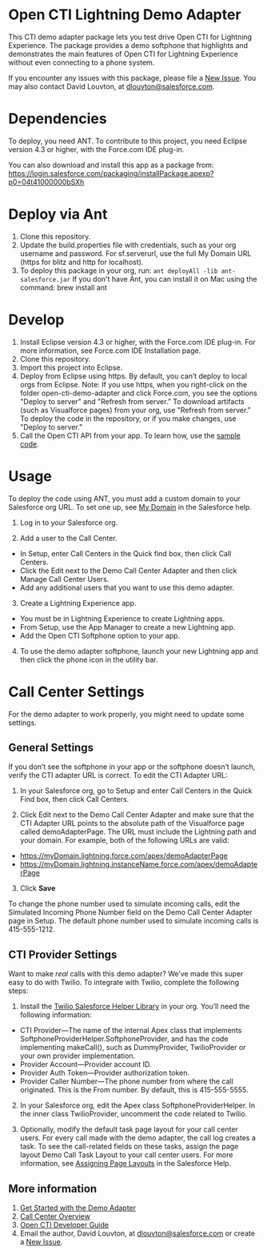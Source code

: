 # Open CTI Lightning Demo Adapter

This CTI demo adapter package lets you test drive Open CTI for Lightning Experience. The package provides a demo softphone that highlights and demonstrates the main features of Open CTI for Lightning Experience without even connecting to a phone system. 

If you encounter any issues with this package, please file a [New Issue](https://github.com/developerforce/open-cti-demo-adapter/issues/new). You may also contact David Louvton, at dlouvton@salesforce.com. 

# Dependencies

To deploy, you need ANT.
To contribute to this project, you need Eclipse version 4.3 or higher, with the Force.com IDE plug-in.

You can also download and install this app as a package from: https://login.salesforce.com/packaging/installPackage.apexp?p0=04t41000000bSXh

# Deploy via Ant

1. Clone this repository.
2. Update the build.properties file with credentials, such as your org username and password. For sf.serverurl, use the full My Domain URL (https for blitz and http for localhost).
3. To deploy this package in your org, run:
`ant deployAll -lib ant-salesforce.jar`
If you don't have Ant, you can install it on Mac using the command: 
brew install ant


# Develop

1. Install Eclipse version 4.3 or higher, with the  Force.com IDE plug-in. For more information, see Force.com IDE Installation page.
2. Clone this repository.
3. Import this project into Eclipse.
4. Deploy from Eclipse using https. By default, you can’t deploy to local orgs from Eclipse.
Note: If you use https, when you right-click on the folder open-cti-demo-adapter and click  Force.com, you see the options "Deploy to server" and "Refresh from server.” 
To download artifacts (such as Visualforce pages) from your org, use "Refresh from server.”
To deploy the code in the repository, or if you make changes, use "Deploy to server.”
5. Call the Open CTI API from your app. To learn how, use the [sample code](open-cti-code-samples.js).

# Usage

To deploy the code using ANT, you must add a custom domain to your Salesforce org URL. To set one up, see [My Domain](https://help.salesforce.com/HTViewHelpDoc?id=domain_name_overview.htm) in the Salesforce help.

1. Log in to your Salesforce org. 

2. Add a user to the Call Center. 
  * In Setup, enter Call Centers in the Quick find box, then click Call Centers. 
  * Click the Edit next to the Demo Call Center Adapter and then click Manage Call Center Users. 
  * Add any additional users that you want to use this demo adapter.

3. Create a Lightning Experience app.
  * You must be in Lightning Experience to create Lightning apps.
  * From Setup, use the App Manager to create a new Lightning app.
  * Add the Open CTI Softphone option to your app.

4. To use the demo adapter softphone, launch your new Lightning app and then click the phone icon in the utility bar.

# Call Center Settings

For the demo adapter to work properly, you might need to update some settings.

## General Settings

If you don’t see the softphone in your app or the softphone doesn’t launch, verify the CTI adapter URL is correct. To edit the CTI Adapter URL:

1. In your Salesforce org, go to Setup and enter Call Centers in the Quick Find box, then click Call Centers.

2. Click Edit next to the Demo Call Center Adapter and make sure that the CTI Adapter URL points to the absolute path of the Visualforce page called demoAdapterPage. The URL must include the Lightning path and your domain. For example, both of the following URLs are valid:
  * https://myDomain.lightning.force.com/apex/demoAdapterPage
  * https://myDomain.lightning.instanceName.force.com/apex/demoAdapterPage

3. Click **Save**

To change the phone number used to simulate incoming calls, edit the Simulated Incoming Phone Number field on the Demo Call Center Adapter page in Setup. The default phone number used to simulate incoming calls is 415-555-1212.

## CTI Provider Settings

Want to make *real* calls with this demo adapter? We’ve made this super easy to do with Twilio. To integrate with Twilio, complete the following steps:

1. Install the [Twilio Salesforce Helper Library](https://www.twilio.com/docs/libraries/salesforce#installation) in your org.
You’ll need the following information:
  * CTI Provider—The name of the internal Apex class that implements SoftphoneProviderHelper.SoftphoneProvider, and has the code implementing makeCall(), such as DummyProvider, TwilioProvider or your own provider implementation.
  * Provider Account—Provider account ID.
  * Provider Auth Token—Provider authorization token.
  * Provider Caller Number—The phone number from where the call originated. This is the From number. By default, this is 415-555-5555.

2. In your Salesforce org, edit the Apex class SoftphoneProviderHelper. In the inner class TwilioProvider, uncomment the code related to Twilio.

3. Optionally, modify the default task page layout for your call center users.
For every call made with the demo adapter, the call log creates a task. To see the call-related fields on these tasks, assign the page layout Demo Call Task Layout to your call center users. For more information, see [Assigning Page Layouts](https://help.salesforce.com/apex/HTViewHelpDoc?id=customize_layoutassign.htm&language=en_US) in the Salesforce Help.

## More information
1. [Get Started with the Demo Adapter](https://developer.salesforce.com/page/Lightning_Open_CTI)
2. [Call Center Overview](https://help.salesforce.com/apex/HTViewHelpDoc?id=cti_overview.htm)
3. [Open CTI Developer Guide](https://developer.salesforce.com/docs/atlas.en-us.api_cti.meta/api_cti/)
4. Email the author, David Louvton, at dlouvton@salesforce.com or create a [New Issue](https://github.com/developerforce/open-cti-demo-adapter/issues/new).
